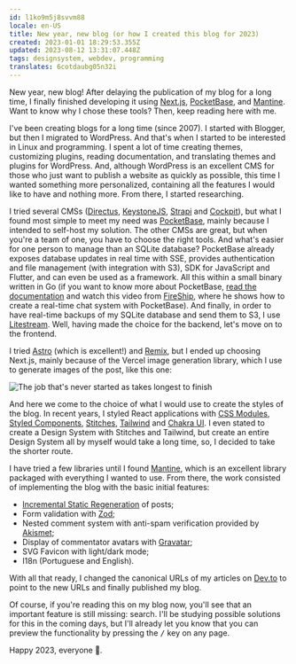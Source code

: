 ```yaml
---
id: l1ko9m5j8svvm88
locale: en-US
title: New year, new blog (or how I created this blog for 2023)
created: 2023-01-01 18:29:53.355Z
updated: 2023-08-12 13:31:07.448Z
tags: designsystem, webdev, programming
translates: 6cotdaubg05n32i
---
```

New year, new blog! After delaying the publication of my blog for a long time, I finally finished developing it using [Next.js](https://nextjs.org/), [PocketBase](https://pocketbase.io/), and [Mantine](https://mantine.dev/). Want to know why I chose these tools? Then, keep reading here with me.

I've been creating blogs for a long time (since 2007). I started with Blogger, but then I migrated to WordPress. And that's when I started to be interested in Linux and programming. I spent a lot of time creating themes, customizing plugins, reading documentation, and translating themes and plugins for WordPress. And, although WordPress is an excellent CMS for those who just want to publish a website as quickly as possible, this time I wanted something more personalized, containing all the features I would like to have and nothing more. From there, I started researching.

I tried several CMSs ([Directus](https://directus.io/), [KeystoneJS](https://keystonejs.com/),
[Strapi](https://strapi.io/) and [Cockpit](https://getcockpit.com/)), but what I found most simple to meet my need was [PocketBase](https://pocketbase.io/), mainly because I intended to self-host my solution. The other CMSs are great, but when you're a team of one, you have to choose the right tools. And what's easier for one person to manage than an SQLite database? PocketBase already exposes database updates in real time with SSE, provides authentication and file management (with integration with S3), SDK for JavaScript and Flutter, and can even be used as a framework. All this within a small binary written in Go (if you want to know more about PocketBase, [read the documentation](https://pocketbase.io/docs/) and watch this video from [FireShip](https://www.youtube.com/watch?v=Wqy3PBEglXQ), where he shows how to create a real-time chat system with PocketBase). And finally, in order to have real-time backups of my SQLite database and send them to S3, I use [Litestream](https://litestream.io/). Well, having made the choice for the backend, let's move on to the frontend.

I tried [Astro](https://astro.build/) (which is excellent!) and [Remix](https://remix.run/), but I ended up choosing Next.js, mainly because of the Vercel image generation library, which I use to generate images of the post, like this one:

<img src="https://douglasmoura.dev/api/v1/og?ok" alt="The job that's never started as takes longest to finish" />

And here we come to the choice of what I would use to create the styles of the blog. In recent years, I styled React applications with [CSS Modules](https://github.com/css-modules/css-modules), [Styled Components](https://styled-components.com/), [Stitches](https://stitches.dev/), [Tailwind](https://tailwindcss.com/) and [Chakra UI](https://chakra-ui.com/). I even stated to create a Design System with Stitches and Tailwind, but create an entire Design System all by myself would take a long time, so, I decided to take the shorter route.

I have tried a few libraries until I found [Mantine](https://mantine.dev/), which is an excellent library packaged with everything I wanted to use.
From there, the work consisted of implementing the blog with the basic initial features:

- [Incremental Static Regeneration](https://nextjs.org/docs/basic-features/data-fetching/incremental-static-regeneration) of posts;
 - Form validation with [Zod](https://github.com/colinhacks/zod);
 - Nested comment system with anti-spam verification provided by [Akismet](https://akismet.com/);
 - Display of commentator avatars with [Gravatar](http://pt.gravatar.com/);
 - SVG Favicon with light/dark mode;
 - I18n (Portuguese and English).

With all that ready, I changed the canonical URLs of my articles on [Dev.to](https://dev.to/douglasdemoura) to point to the new URLs and finally published my blog.

Of course, if you're reading this on my blog now, you'll see that an important feature is still missing: search. I'll be studying possible solutions for this in the coming days, but I'll already let you know that you can preview the functionality by pressing the <kbd>/</kbd> key on any page.

Happy 2023, everyone 🎉.
